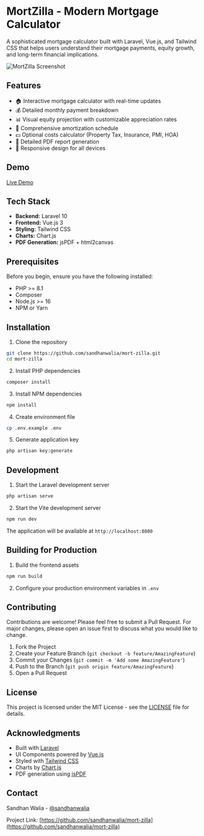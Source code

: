 # MortZilla - Modern Mortgage Calculator

A sophisticated mortgage calculator built with Laravel, Vue.js, and Tailwind CSS that helps users understand their mortgage payments, equity growth, and long-term financial implications.

![MortZilla Screenshot](![image](https://github.com/user-attachments/assets/0f776796-4198-46d9-bc8c-d94ecf5f99ad)
) <!-- You'll need to add a screenshot of your app -->

## Features

- 🏠 Interactive mortgage calculator with real-time updates
- 💰 Detailed monthly payment breakdown
- 📊 Visual equity projection with customizable appreciation rates
- 📅 Comprehensive amortization schedule
- 💵 Optional costs calculator (Property Tax, Insurance, PMI, HOA)
- 📑 Detailed PDF report generation
- 📱 Responsive design for all devices

## Demo

[Live Demo](https://mort-zilla.vercel.app) <!-- Will be available after deployment -->

## Tech Stack

- **Backend:** Laravel 10
- **Frontend:** Vue.js 3
- **Styling:** Tailwind CSS
- **Charts:** Chart.js
- **PDF Generation:** jsPDF + html2canvas

## Prerequisites

Before you begin, ensure you have the following installed:
- PHP >= 8.1
- Composer
- Node.js >= 16
- NPM or Yarn

## Installation

1. Clone the repository
```bash
git clone https://github.com/sandhanwalia/mort-zilla.git
cd mort-zilla
```

2. Install PHP dependencies
```bash
composer install
```

3. Install NPM dependencies
```bash
npm install
```

4. Create environment file
```bash
cp .env.example .env
```

5. Generate application key
```bash
php artisan key:generate
```

## Development

1. Start the Laravel development server
```bash
php artisan serve
```

2. Start the Vite development server
```bash
npm run dev
```

The application will be available at `http://localhost:8000`

## Building for Production

1. Build the frontend assets
```bash
npm run build
```

2. Configure your production environment variables in `.env`

## Contributing

Contributions are welcome! Please feel free to submit a Pull Request. For major changes, please open an issue first to discuss what you would like to change.

1. Fork the Project
2. Create your Feature Branch (`git checkout -b feature/AmazingFeature`)
3. Commit your Changes (`git commit -m 'Add some AmazingFeature'`)
4. Push to the Branch (`git push origin feature/AmazingFeature`)
5. Open a Pull Request

## License

This project is licensed under the MIT License - see the [LICENSE](LICENSE) file for details.

## Acknowledgments

- Built with [Laravel](https://laravel.com)
- UI Components powered by [Vue.js](https://vuejs.org)
- Styled with [Tailwind CSS](https://tailwindcss.com)
- Charts by [Chart.js](https://www.chartjs.org)
- PDF generation using [jsPDF](https://github.com/parallax/jsPDF)

## Contact

Sandhan Walia - [@sandhanwalia](https://github.com/sandhanwalia)

Project Link: [https://github.com/sandhanwalia/mort-zilla](https://github.com/sandhanwalia/mort-zilla)
